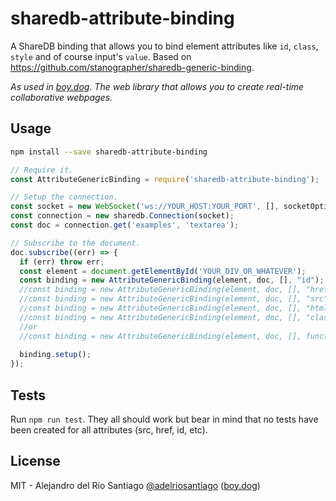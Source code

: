 # sharedb-attribute-binding

A ShareDB binding that allows you to bind element attributes like `id`, `class`, `style` and of course input's `value`.
Based on https://github.com/stanographer/sharedb-generic-binding.

*As used in [boy.dog](http://boy.dog). The web library that allows you to create real-time collaborative webpages.*

## Usage

```bash
npm install --save sharedb-attribute-binding
```

```js
// Require it.
const AttributeGenericBinding = require('sharedb-attribute-binding');

// Setup the connection.
const socket = new WebSocket('ws://YOUR_HOST:YOUR_PORT', [], socketOptions);
const connection = new sharedb.Connection(socket);
const doc = connection.get('examples', 'textarea');

// Subscribe to the document.
doc.subscribe((err) => {
  if (err) throw err;
  const element = document.getElementById('YOUR_DIV_OR_WHATEVER');
  const binding = new AttributeGenericBinding(element, doc, [], "id"); //To set the element `id`
  //const binding = new AttributeGenericBinding(element, doc, [], "href"); //To set the element `href`
  //const binding = new AttributeGenericBinding(element, doc, [], "src"); //To set the element `src`
  //const binding = new AttributeGenericBinding(element, doc, [], "html"); //To set the element `innerHTML`
  //const binding = new AttributeGenericBinding(element, doc, [], "class"); //To set the element `className` (this keeps old classes)
  //or
  //const binding = new AttributeGenericBinding(element, doc, [], function(element, value) { [CUSTOM_FUNCTION] }); //To set a custom function callback
  
  binding.setup();
});
```

## Tests

Run `npm run test`. They all should work but bear in mind that no tests have been created for all attributes (src, href, id, etc).

## License

MIT - Alejandro del Río Santiago [@adelriosantiago](https://twitter.com/adelriosantiago) ([boy.dog](http://boy.dog/))
